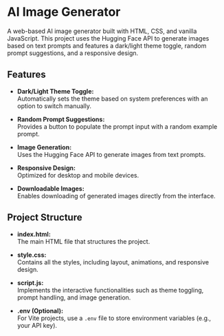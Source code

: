 # AI Image Generator

A web-based AI image generator built with HTML, CSS, and vanilla JavaScript. This project uses the Hugging Face API to generate images based on text prompts and features a dark/light theme toggle, random prompt suggestions, and a responsive design.

## Features

- **Dark/Light Theme Toggle:**  
  Automatically sets the theme based on system preferences with an option to switch manually.

- **Random Prompt Suggestions:**  
  Provides a button to populate the prompt input with a random example prompt.

- **Image Generation:**  
  Uses the Hugging Face API to generate images from text prompts.

- **Responsive Design:**  
  Optimized for desktop and mobile devices.

- **Downloadable Images:**  
  Enables downloading of generated images directly from the interface.

## Project Structure

- **index.html:**  
  The main HTML file that structures the project.

- **style.css:**  
  Contains all the styles, including layout, animations, and responsive design.

- **script.js:**  
  Implements the interactive functionalities such as theme toggling, prompt handling, and image generation.

- **.env (Optional):**  
  For Vite projects, use a `.env` file to store environment variables (e.g., your API key).

